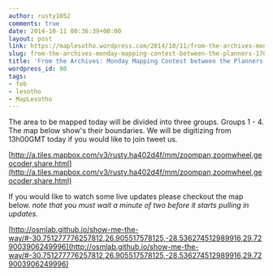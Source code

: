 ```yaml
---
author: rusty1052
comments: true
date: 2014-10-11 00:36:39+00:00
layout: post
link: https://maplesotho.wordpress.com/2014/10/11/from-the-archives-monday-mapping-contest-between-the-planners-170214/
slug: from-the-archives-monday-mapping-contest-between-the-planners-170214
title: 'From the Archives: Monday Mapping Contest between the Planners 17/02/14'
wordpress_id: 90
tags:
- feb
- lesotho
- MapLesotho
---
```


The area to be mapped today will be divided into three groups. Groups 1 - 4. The map below show's their boundaries. We will be digitizing from 13h00GMT today if you would like to join tweet us.

[http://a.tiles.mapbox.com/v3/rusty.ha402d4f/mm/zoompan,zoomwheel,geocoder,share.html](http://a.tiles.mapbox.com/v3/rusty.ha402d4f/mm/zoompan,zoomwheel,geocoder,share.html)

If you would like to watch some live updates please checkout the map below. _note that you must wait a minute of two before it starts pulling in updates._

[http://osmlab.github.io/show-me-the-way/#-30.751277776257812,26.905517578125,-28.536274512989916,29.729003906249996](http://osmlab.github.io/show-me-the-way/#-30.751277776257812,26.905517578125,-28.536274512989916,29.729003906249996)
